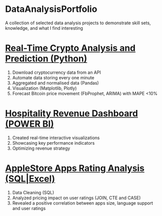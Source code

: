 # DataAnalysisPortfolio
A collection of selected data analysis projects to demonstrate skill sets, knowledge, and what I find interesting

# [Real-Time Crypto Analysis and Prediction (Python)](https://github.com/sys1169/Hao_Portfolio/blob/main/Crypto_Analysis_Prediction.md)
1. Download cryptocurrency data from an API  
2. Automate data storing every one minute  
3. Aggregated and normalised data (Pandas)  
4. Visualization (Matplotlib, Plotly)  
5. Forecast Bitcoin price movement (FbProphet, ARIMA) with MAPE <10%  

# [Hospitality Revenue Dashboard (POWER BI)](https://github.com/sys1169/Hao_Portfolio/blob/main/Hospitality_Revenue_Dashboard.md)
1. Created real-time interactive visualizations     
2. Showcasing key performance indicators      
3. Optimizing revenue strategy      

# [AppleStore Apps Rating Analysis (SQL|Excel)](https://github.com/sys1169/Hao_Portfolio/blob/main/AppleStore_Rating_Analysis.md)
1. Data Cleaning (SQL)  
2. Analyzed pricing impact on user ratings (JOIN, CTE and CASE)  
3. Revealed a positive correlation between apps size, language support and user ratings


